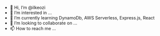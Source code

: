 - 👋 Hi, I’m @ilkeozi
- 👀 I’m interested in ...
- 🌱 I’m currently learning DynamoDb, AWS Serverless, Express.js, React
- 💞️ I’m looking to collaborate on ...
- 📫 How to reach me ...

<!---
ilkeozi/ilkeozi is a ✨ special ✨ repository because its `README.md` (this file) appears on your GitHub profile.
You can click the Preview link to take a look at your changes.
--->
